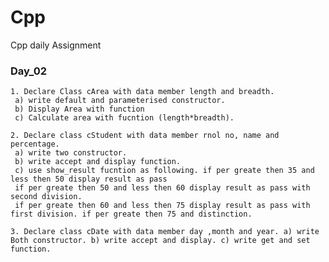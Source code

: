 # Cpp
 Cpp daily Assignment 

### Day_02
    1. Declare Class cArea with data member length and breadth.
     a) write default and parameterised constructor.
     b) Display Area with function
     c) Calculate area with fucntion (length*breadth).
     
    2. Declare class cStudent with data member rnol no, name and percentage. 
     a) write two constructor. 
     b) write accept and display function. 
     c) use show_result fucntion as following. if per greate then 35 and less then 50 display result as pass 
     if per greate then 50 and less then 60 display result as pass with second division. 
     if per greate then 60 and less then 75 display result as pass with first division. if per greate then 75 and distinction. 
     
    3. Declare class cDate with data member day ,month and year. a) write Both constructor. b) write accept and display. c) write get and set function.
